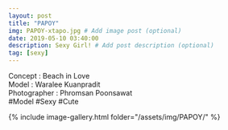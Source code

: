 ```yaml
---
layout: post
title: "PAPOY"
img: PAPOY-xtapo.jpg # Add image post (optional)
date: 2019-05-10 03:40:00
description: Sexy Girl! # Add post description (optional)
tag: [sexy]
---
```

Concept : Beach in Love  
Model : Waralee Kuanpradit  
Photographer : Phromsan Poonsawat  
#Model #Sexy #Cute

{% include image-gallery.html folder="/assets/img/PAPOY/" %}
